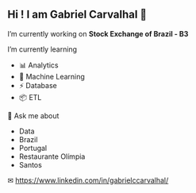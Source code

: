 ## Hi ! I am Gabriel Carvalhal 👋

I’m currently working on **Stock Exchange of Brazil - B3**

I’m currently learning
  - 📊 Analytics
  - 🤖 Machine Learning
  - ⚡ Database
  - 📦 ETL

💬 Ask me about 
  - Data
  - Brazil
  - Portugal
  - Restaurante Olímpia
  - Santos

✉ https://www.linkedin.com/in/gabrielccarvalhal/
